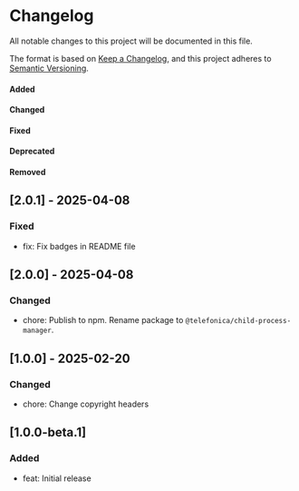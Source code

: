 # Changelog

All notable changes to this project will be documented in this file.

The format is based on [Keep a Changelog](https://keepachangelog.com/en/1.0.0/),
and this project adheres to [Semantic Versioning](https://semver.org/spec/v2.0.0.html).

#### Added
#### Changed
#### Fixed
#### Deprecated
#### Removed

## [2.0.1] - 2025-04-08

### Fixed

* fix: Fix badges in README file

## [2.0.0] - 2025-04-08

### Changed

* chore: Publish to npm. Rename package to `@telefonica/child-process-manager`.

## [1.0.0] - 2025-02-20

### Changed

* chore: Change copyright headers

## [1.0.0-beta.1]

### Added

* feat: Initial release
